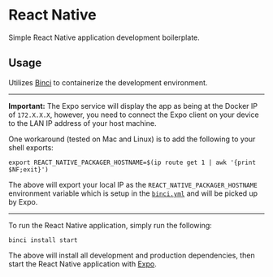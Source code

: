 # React Native

Simple React Native application development boilerplate.

## Usage

Utilizes [Binci](https://github.com/binci/binci) to containerize the development environment.

---

**Important:** The Expo service will display the app as being at the Docker IP of `172.X.X.X`, however, you need to connect the Expo client on your device to the LAN IP address of your host machine.

One workaround (tested on Mac and Linux) is to add the following to your shell exports:

```
export REACT_NATIVE_PACKAGER_HOSTNAME=$(ip route get 1 | awk '{print $NF;exit}')
```

The above will export your local IP as the `REACT_NATIVE_PACKAGER_HOSTNAME` environment variable which is setup in the [`binci.yml`](./binci.yml) and will be picked up by Expo.

---

To run the React Native application, simply run the following:

```
binci install start
```

The above will install all development and production dependencies, then start the React Native application with [Expo](https://expo.io/).

